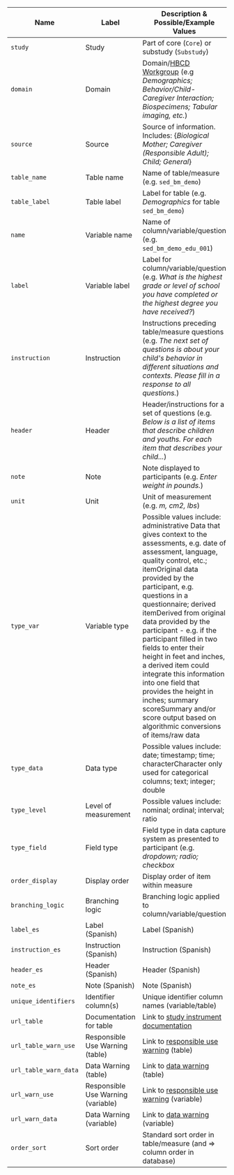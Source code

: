 


<table class="compact-table">
<thead>
<tr>
<th>Name</th>
<th>Label</th>
<th>Description & Possible/Example Values</th>
<th style="width: 1%;"><span class="tooltip tooltip-left">Note<span class="tooltiptext">Hover over icon to see more info</span></span></th>
</tr>
</thead>
<tbody>
<tr>
    <td><code>study</code></td>
    <td>Study</td>
    <td style="word-wrap: break-word; white-space: normal;">Part of core (<code>Core</code>) or substudy (<code>Substudy</code>)</td>
    <td></td>
</tr>
<tr>
    <td><code>domain</code></td>
    <td>Domain</td>
    <td style="word-wrap: break-word; white-space: normal;">Domain/<a href="https://hbcdstudy.org/workgroups-and-committees/">HBCD Workgroup</a> (e.g <i>Demographics; Behavior/Child-Caregiver Interaction; Biospecimens; Tabular imaging, etc.</i>)
    </td>
    <td></td>
</tr>
<tr>
    <td><code>source</code></td>
    <td>Source</td>
    <td style="word-wrap: break-word; white-space: normal;">Source of information.<br>
    Includes: {<i>Biological Mother; Caregiver (Responsible Adult); Child; General</i>}</td>
    <td></td>
</tr>
<tr>
    <td><code>table_name</code></td>
    <td>Table name</td>
    <td>Name of table/measure (e.g. <code>sed_bm_demo</code>)</td>
    <td style="text-align: center;"><span class="tooltip tooltip-left"><i class="fa-solid fa-lock"></i><span class="tooltiptext">Values do not vary across releases</span></span></td>
</tr>
<tr>
    <td><code>table_label</code></td>
    <td>Table label</td>
    <td style="word-wrap: break-word; white-space: normal;">Label for table (e.g. <i>Demographics</i> for table <code>sed_bm_demo</code>)</td>
    <td style="text-align: center;"><span class="tooltip tooltip-left"><i class="bi bi-filetype-json" style="font-size:17px;"></i><span class="tooltiptext">Corresponds to <i>MeasurementToolMetadata</i> > <i>Description</i> in BIDS JSON</span></span></td>
</tr>
<tr>
    <td><code>name</code></td>
    <td>Variable name</td>
    <td style="word-wrap: break-word; white-space: normal;">Name of column/variable/question (e.g. <code>sed_bm_demo_edu_001</code>)</td>
    <td style="text-align: center;"><span class="tooltip tooltip-left"><i class="fa-solid fa-lock"></i><span class="tooltiptext">Values do not vary across releases</span></span></td>
</tr>
<tr>
    <td style="word-wrap: break-word; white-space: normal;"><code>label</code></td>
    <td>Variable label</td>
    <td style="word-wrap: break-word; white-space: normal;">Label for column/variable/question (e.g. <i>What is the highest grade or level of school you have completed or the highest degree you have received?</i>)</td>
    <td style="text-align: center;"><span class="tooltip tooltip-left"><i class="bi bi-filetype-json" style="font-size:17px;"></i>
    <span class="tooltiptext">Corresponds to <i>Description</i> in BIDS JSON</span></span></td>
</tr>
<tr>
    <td><code>instruction</code></td>
    <td>Instruction</td>
    <td style="word-wrap: break-word; white-space: normal;">Instructions preceding table/measure questions (e.g. <i>The next set of questions is about your child's behavior in different situations and contexts. Please fill in a response to all questions.</i>)</td>
    <td style="text-align: center;"><span class="tooltip tooltip-left"><i style="color: orange; font-size: 1.2em;" class="fas fa-exclamation-triangle"></i><span class="tooltiptext">See <a href="../../changelog/knownissues/#instruction-metadata-read-carefully">known issue</a></span></span></td>
</tr>
<tr>
    <td><code>header</code></td>
    <td>Header</td>
    <td style="word-wrap: break-word; white-space: normal;">Header/instructions for a set of questions (e.g. <i>Below is a list of items that describe children and youths. For each item that describes your child...</i>)</td>
    <td></td>
</tr>
<tr>
    <td><code>note</code></td>
    <td>Note</td>
    <td style="word-wrap: break-word; white-space: normal;">Note displayed to participants (e.g. <i>Enter weight in pounds.</i>)</td>
    <td></td>
</tr>
<tr>
    <td style="word-wrap: break-word; white-space: normal;"><code>unit</code></td>
    <td>Unit</td>
    <td style="word-wrap: break-word; white-space: normal;">Unit of measurement (e.g. <i>m, cm2, lbs</i>)</td>
    <td style="text-align: center;"><span class="tooltip tooltip-left"><i class="bi bi-filetype-json" style="font-size:17px;"></i>
        <span class="tooltiptext">Corresponds to <i>Units</i> in BIDS JSON</span></span></td>
</tr>
<tr>
<td><code>type_var</code></td>
    <td>Variable type</td>
    <td style="word-wrap: break-word; white-space: normal;">Possible values include: 
    <span class="tooltip">administrative<span class="tooltiptext">
    Data that gives context to the assessments, e.g. date of assessment, language, quality control, etc.</span></span>;
    <span class="tooltip">item<span class="tooltiptext">Original data provided by the participant, e.g. questions in a questionnaire</span></span>; 
    <span class="tooltip">derived item<span class="tooltiptext">Derived from original data provided by the participant - e.g. if the participant filled in two fields to enter their height in feet and inches, a derived item could integrate this information into one field that provides the height in inches</span></span>; 
    <span class="tooltip">summary score<span class="tooltiptext">Summary and/or score output based on algorithmic conversions of items/raw data</span></span></td>
    <td style="text-align: center;"><span class="tooltip tooltip-left"><i class="bi bi-filetype-json" style="font-size:17px;"></i>
    <span class="tooltiptext">Derivative element in BIDS JSON set to <i>true</i> if <i>type_var</i> = <i>summary score</i> or <i>derived item</i></span></span></td>
</tr>
<tr>
    <td><code>type_data</code></td>
    <td>Data type</td>
    <td style="word-wrap: break-word; white-space: normal;">
    Possible values include: date; timestamp; time; <span class="tooltip">character<span class="tooltiptext">Character only used for categorical columns</span></span>; text; integer; double</td>
    </td>
    <td style="text-align: center;"><span class="tooltip tooltip-left"><i class="fa-solid fa-lock"></i><span class="tooltiptext">Values do not vary across releases</span></span></td>
</tr>
<tr>
    <td><code>type_level</code></td>
    <td>Level of measurement</td>
    <td style="word-wrap: break-word; white-space: normal;">Possible values include: nominal; ordinal; interval; ratio</td>
    <td></td>
</tr>
<tr>
    <td><code>type_field</code></td>
    <td>Field type</td>
    <td style="word-wrap: break-word; white-space: normal;">Field type in data capture system as presented to participant (e.g. <i>dropdown; radio; checkbox</i></td>
    <td></td>
</tr>
<tr>
    <td><code>order_display</code></td>
    <td>Display order</td>
    <td>Display order of item within measure</td>
    <td></td>
</tr>
<tr>
    <td><code>branching_logic</code></td>
    <td>Branching logic</td>
    <td style="word-wrap: break-word; white-space: normal;">Branching logic applied to column/variable/question</td>
    <td></td>    
</tr>
<tr>
    <td><code>label_es</code></td>
    <td>Label (Spanish)</td>
    <td>Label (Spanish)</td>
    <td></td>
</tr>
<tr>
    <td><code>instruction_es</code></td>
    <td>Instruction (Spanish)</td>
    <td>Instruction (Spanish)</td>
    <td></td>
</tr>
<tr>
    <td><code>header_es</code></td>
    <td>Header (Spanish)</td>
    <td>Header (Spanish)</td>
    <td></td>
</tr>
<tr>
    <td><code>note_es</code></td>
    <td>Note (Spanish)</td>
    <td>Note (Spanish)</td>
    <td></td>
</tr>
<tr>
    <td><code>unique_identifiers</code></td>
    <td>Identifier column(s)</td>
    <td style="word-wrap: break-word; white-space: normal;">Unique identifier column names (variable/table)</td>
    <td style="text-align: center;"><span class="tooltip tooltip-left"><i class="fa-solid fa-lock"></i><span class="tooltiptext">Values do not vary across releases</span></span></td>
</tr>
<tr>
    <td><code>url_table</code></td>
    <td>Documentation for table</td>
    <td style="word-wrap: break-word; white-space: normal;">Link to <a href="../../instruments" target="_blank">study instrument documentation</a></td>
    <td></td>
</tr>
<tr>
    <td><code>url_table_warn_use</code></td>
    <td style="word-wrap: break-word; white-space: normal;">Responsible Use Warning (table)</td>
    <td style="word-wrap: break-word; white-space: normal;">Link to <a href="../resp_data_use/#warnings" target="_blank">responsible use warning</a> (table)</td>
    <td></td>
</tr>
<tr>
    <td><code>url_table_warn_data</code></td>
    <td>Data Warning (table)</td>
    <td style="word-wrap: break-word; white-space: normal;">Link to <a href="../resp_data_use/#warnings" target="_blank">data warning</a> (table)</td>
    <td></td>
</tr>
<tr>
<td><code>url_warn_use</code></td>
<td style="word-wrap: break-word; white-space: normal;">Responsible Use Warning (variable)</td>
<td style="word-wrap: break-word; white-space: normal;">Link to <a href="../resp_data_use/#warnings" target="_blank">responsible use warning</a> (variable)</td>
<td></td>
</tr>
<tr>
<td><code>url_warn_data</code></td>
<td style="word-wrap: break-word; white-space: normal;">Data Warning (variable)</td>
<td style="word-wrap: break-word; white-space: normal;">Link to <a href="../resp_data_use/#warnings" target="_blank">data warning</a> (variable)</td>
<td></td>
</tr>
<tr>
<td><code>order_sort</code></td>
<td>Sort order</td>
<td style="word-wrap: break-word; white-space: normal;">Standard sort order in table/measure (and ⇒ column order in database)</td>
<td></td>
</tr>
</tbody>
</table>

